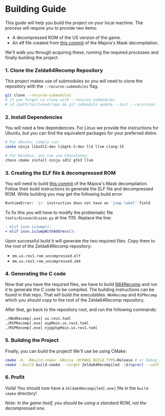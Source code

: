 # Building Guide

This guide will help you build the project on your local machine. The process will require you to provide two items:
- A decompressed ROM of the US version of the game.
- An elf file created from [this commit](https://github.com/zeldaret/mm/tree/23beee0717364de43ca9a82957cc910cf818de90) of the Majora's Mask decompilation.

We'll walk you through acquiring these, running the required processes and finally building the project.

### 1. Clone the Zelda64Recomp Repository
This project makes use of submodules so you will need to clone the repository with the `--recurse-submodules` flag.

```bash
git clone --recurse-submodules
# if you forgot to clone with --recurse-submodules
# cd /path/to/cloned/repo && git submodule update --init --recursive
```

### 2. Install Dependencies

You will need a few dependencies. For Linux we provide the instructions for Ubuntu, but you can find the equivalent packages for your preferred distro.

```bash
# For Ubuntu, simply run:
cmake ninja libsdl2-dev libgtk-3-dev lld llvm clang-15

# For Windows, you can use Chocolatey:
choco cmake install ninja sdl2 gtk3 llvm
```

### 3. Creating the ELF file & decompressed ROM
You will need to build [this commit](https://github.com/zeldaret/mm/tree/23beee0717364de43ca9a82957cc910cf818de90) of the Majora's Mask decompilation. Follow their build instructions to generate the ELF file and decompressed ROM. While building you may get the following build error:
```bash
RuntimeError: 'jr' instruction does not have an 'jump label' field
```

To fix this you will have to modify the problematic file `tools/disasm/disasm.py` at line 1115. Replace the line:
```diff
- elif insn.isJump():
+ elif insn.isJumpWithAddress():
```

Upon successful build it will generate the two required files. Copy them to the root of the Zelda64Recomp repository:
- `mm.us.rev1.rom_uncompressed.elf`
- `mm.us.rev1.rom_uncompressed.z64`

### 4. Generating the C code

Now that you have the required files, we have to build [N64Recomp](https://github.com/Mr-Wiseguy/N64Recomp) and run it to generate the C code to be compiled. The building instructions can be found in that repo. That will build the executables: `N64Recomp` and `RSPRecomp` which you should copy to the root of the Zelda64Recomp repository.

After that, go back to the repository root, and run the following commands:
```bash
./N64Recomp[.exe] us.rev1.toml
./RSPRecomp[.exe] aspMain.us.rev1.toml
./RSPRecomp[.exe] njpgdspMain.us.rev1.toml
```

### 5. Building the Project

Finally, you can build the project! We'll use be using CMake:
```bash
cmake -H. -Bbuild-cmake -GNinja -DCMAKE_BUILD_TYPE=Release # or Debug if you want to debug
cmake --build build-cmake --target Zelda64Recompiled -j$(nproc) --config Release # or Debug
```

### 6. Profit

Voilà! You should now have a `Zelda64Recompiled[.exe]` file in the `build-cmake` directory!

_Note: In the game itself, you should be using a standard ROM, not the decompressed one._